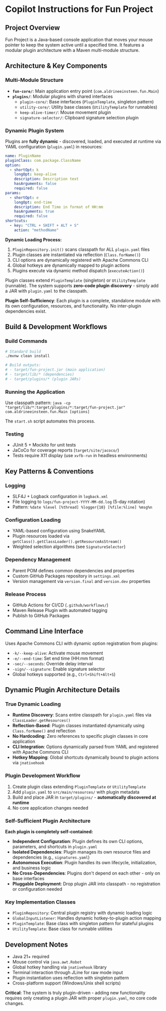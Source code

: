 # Copilot Instructions for Fun Project

## Project Overview

Fun Project is a Java-based console application that moves your mouse pointer to keep the system active until a specified time. It features a modular plugin architecture with a Maven multi-module structure.

## Architecture & Key Components

### Multi-Module Structure
- **`fun-core/`**: Main application entry point (`com.aldrineeinsteen.fun.Main`)
- **`plugins/`**: Modular plugins with shared interfaces
  - `plugin-core/`: Base interfaces (`PluginTemplate`, singleton pattern)
  - `utility-core/`: Utility base classes (`UtilityTemplate` for runnables)
  - `keep-alive-timer/`: Mouse movement plugin
  - `signature-selector/`: Clipboard signature selection plugin

### Dynamic Plugin System
Plugins are **fully dynamic** - discovered, loaded, and executed at runtime via YAML configuration (`plugin.yaml`) in resources:
```yaml
name: PluginName
pluginClass: com.package.ClassName
option:
  - shortOpt: k
    longOpt: keep-alive
    description: Description text
    hasArguments: false
    required: false
params:
  - shortOpt: e
    longOpt: end-time
    description: End Time in format of HH:mm
    hasArguments: true
    required: false
shortcuts:
  - key: "CTRL + SHIFT + ALT + S"
    action: "methodName"
```

**Dynamic Loading Process:**
1. `PluginRepository.init()` scans classpath for ALL `plugin.yaml` files
2. Plugin classes are instantiated via reflection (`Class.forName()`)
3. CLI options are dynamically registered with Apache Commons CLI
4. Global hotkeys are dynamically mapped to plugin actions
5. Plugins execute via dynamic method dispatch (`executeAction()`)

Plugin classes extend `PluginTemplate` (singleton) or `UtilityTemplate` (runnable). The system supports **zero-code plugin discovery** - simply add a JAR with `plugin.yaml` to the classpath.

**Plugin Self-Sufficiency**: Each plugin is a complete, standalone module with its own configuration, resources, and functionality. No inter-plugin dependencies exist.

## Build & Development Workflows

### Build Commands
```bash
# Standard build
./mvnw clean install

# Build outputs:
# - target/fun-project.jar (main application)
# - target/lib/* (dependencies)
# - target/plugins/* (plugin JARs)
```

### Running the Application
Use classpath pattern: `java -cp "target/lib/*:target/plugins/*:target/fun-project.jar" com.aldrineeinsteen.fun.Main [options]`

The `start.sh` script automates this process.

### Testing
- JUnit 5 + Mockito for unit tests
- JaCoCo for coverage reports (`target/site/jacoco/`)
- Tests require X11 display (use `xvfb-run` in headless environments)

## Key Patterns & Conventions

### Logging
- SLF4J + Logback configuration in `logback.xml` 
- File logging to `logs/fun-project-YYYY-MM-dd.log` (5-day rotation)
- Pattern: `%date %level [%thread] %logger{10} [%file:%line] %msg%n`

### Configuration Loading
- YAML-based configuration using SnakeYAML
- Plugin resources loaded via `getClass().getClassLoader().getResourceAsStream()`
- Weighted selection algorithms (see `SignatureSelector`)

### Dependency Management
- Parent POM defines common dependencies and properties
- Custom GitHub Packages repository in `settings.xml`
- Version management via `version.final` and `version.dev` properties

### Release Process
- GitHub Actions for CI/CD (`.github/workflows/`)
- Maven Release Plugin with automated tagging
- Publish to GitHub Packages

## Command Line Interface

Uses Apache Commons CLI with dynamic option registration from plugins:
- `-k/--keep-alive`: Activate mouse movement
- `-e/--end-time`: Set end time (HH:mm format) 
- `-sec/--seconds`: Override delay interval
- `-sign/--signature`: Enable signature selector
- Global hotkeys supported (e.g., `Ctrl+Shift+Alt+S`)

## Dynamic Plugin Architecture Details

### True Dynamic Loading
- **Runtime Discovery**: Scans entire classpath for `plugin.yaml` files via `ClassLoader.getResources()`
- **Reflection-Based**: Plugin classes instantiated dynamically using `Class.forName()` and reflection
- **No Hardcoding**: Zero references to specific plugin classes in core application
- **CLI Integration**: Options dynamically parsed from YAML and registered with Apache Commons CLI
- **Hotkey Mapping**: Global shortcuts dynamically bound to plugin actions via `jnativehook`

### Plugin Development Workflow
1. Create plugin class extending `PluginTemplate` or `UtilityTemplate`
2. Add `plugin.yaml` to `src/main/resources/` with plugin metadata
3. Build and place JAR in `target/plugins/` - **automatically discovered at runtime**
4. No core application changes needed

### Self-Sufficient Plugin Architecture
**Each plugin is completely self-contained:**
- **Independent Configuration**: Plugin defines its own CLI options, parameters, and shortcuts in `plugin.yaml`
- **Isolated Dependencies**: Plugin manages its own resource files and dependencies (e.g., `signatures.yaml`)
- **Autonomous Execution**: Plugin handles its own lifecycle, initialization, and business logic
- **No Cross-Dependencies**: Plugins don't depend on each other - only on base interfaces
- **Pluggable Deployment**: Drop plugin JAR into classpath - no registration or configuration needed

### Key Implementation Classes
- `PluginRepository`: Central plugin registry with dynamic loading logic
- `GlobalInputListener`: Handles dynamic hotkey-to-plugin action mapping
- `PluginTemplate`: Base class with singleton pattern for stateful plugins
- `UtilityTemplate`: Base class for runnable utilities

## Development Notes

- Java 21+ required
- Mouse control via `java.awt.Robot`
- Global hotkey handling via `jnativehook` library
- Terminal interaction through JLine for raw mode input
- Plugin instantiation uses reflection with singleton pattern
- Cross-platform support (Windows/Unix shell scripts)

**Critical**: The system is truly plugin-driven - adding new functionality requires only creating a plugin JAR with proper `plugin.yaml`, no core code changes.
